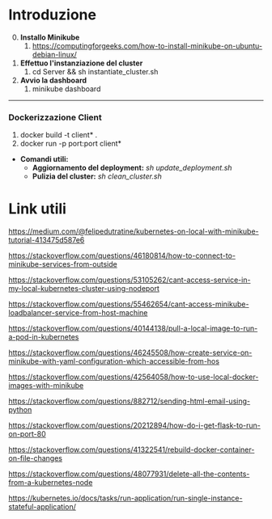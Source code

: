 # Introduzione

0. **Installo Minikube**
   1. https://computingforgeeks.com/how-to-install-minikube-on-ubuntu-debian-linux/
1. **Effettuo l'instanziazione del cluster**
   1. cd Server && sh instantiate_cluster.sh
2. **Avvio la dashboard**
   1. minikube dashboard

---

### **Dockerizzazione Client**

1. docker build -t client* .
2. docker run -p port:port client*

- **Comandi utili:**
  - **Aggiornamento del deployment:** *sh update_deployment.sh*
  - **Pulizia del cluster:** *sh clean_cluster.sh*

# Link utili

https://medium.com/@felipedutratine/kubernetes-on-local-with-minikube-tutorial-413475d587e6

https://stackoverflow.com/questions/46180814/how-to-connect-to-minikube-services-from-outside

https://stackoverflow.com/questions/53105262/cant-access-service-in-my-local-kubernetes-cluster-using-nodeport

https://stackoverflow.com/questions/55462654/cant-access-minikube-loadbalancer-service-from-host-machine

https://stackoverflow.com/questions/40144138/pull-a-local-image-to-run-a-pod-in-kubernetes

https://stackoverflow.com/questions/46245508/how-create-service-on-minikube-with-yaml-configuration-which-accessible-from-hos

https://stackoverflow.com/questions/42564058/how-to-use-local-docker-images-with-minikube

https://stackoverflow.com/questions/882712/sending-html-email-using-python

https://stackoverflow.com/questions/20212894/how-do-i-get-flask-to-run-on-port-80

https://stackoverflow.com/questions/41322541/rebuild-docker-container-on-file-changes

https://stackoverflow.com/questions/48077931/delete-all-the-contents-from-a-kubernetes-node

https://kubernetes.io/docs/tasks/run-application/run-single-instance-stateful-application/